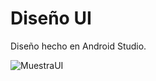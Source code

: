 # Diseño UI
Diseño hecho en Android Studio.

![MuestraUI](https://github.com/user-attachments/assets/281b401e-22ae-42f3-a377-0bc68837e16e)
